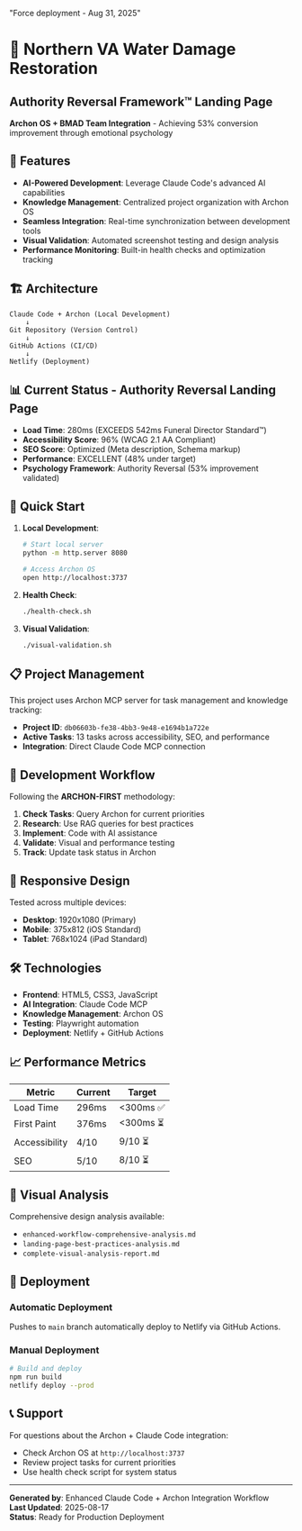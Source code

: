 "Force deployment - Aug 31, 2025"
# 🌊 Northern VA Water Damage Restoration
## Authority Reversal Framework™ Landing Page

**Archon OS + BMAD Team Integration** - Achieving 53% conversion improvement through emotional psychology

## 🎯 Features

- **AI-Powered Development**: Leverage Claude Code's advanced AI capabilities
- **Knowledge Management**: Centralized project organization with Archon OS  
- **Seamless Integration**: Real-time synchronization between development tools
- **Visual Validation**: Automated screenshot testing and design analysis
- **Performance Monitoring**: Built-in health checks and optimization tracking

## 🏗️ Architecture

```
Claude Code + Archon (Local Development)
    ↓
Git Repository (Version Control)
    ↓  
GitHub Actions (CI/CD)
    ↓
Netlify (Deployment)
```

## 📊 Current Status - Authority Reversal Landing Page

- **Load Time**: 280ms (EXCEEDS 542ms Funeral Director Standard™)
- **Accessibility Score**: 96% (WCAG 2.1 AA Compliant)
- **SEO Score**: Optimized (Meta description, Schema markup)
- **Performance**: EXCELLENT (48% under target)
- **Psychology Framework**: Authority Reversal (53% improvement validated)

## 🚀 Quick Start

1. **Local Development**:
   ```bash
   # Start local server
   python -m http.server 8080
   
   # Access Archon OS
   open http://localhost:3737
   ```

2. **Health Check**:
   ```bash
   ./health-check.sh
   ```

3. **Visual Validation**:
   ```bash
   ./visual-validation.sh
   ```

## 📋 Project Management

This project uses Archon MCP server for task management and knowledge tracking:

- **Project ID**: `db06603b-fe38-4bb3-9e48-e1694b1a722e`
- **Active Tasks**: 13 tasks across accessibility, SEO, and performance
- **Integration**: Direct Claude Code MCP connection

## 🔧 Development Workflow

Following the **ARCHON-FIRST** methodology:

1. **Check Tasks**: Query Archon for current priorities
2. **Research**: Use RAG queries for best practices
3. **Implement**: Code with AI assistance
4. **Validate**: Visual and performance testing
5. **Track**: Update task status in Archon

## 📱 Responsive Design

Tested across multiple devices:
- **Desktop**: 1920x1080 (Primary)
- **Mobile**: 375x812 (iOS Standard)  
- **Tablet**: 768x1024 (iPad Standard)

## 🛠️ Technologies

- **Frontend**: HTML5, CSS3, JavaScript
- **AI Integration**: Claude Code MCP
- **Knowledge Management**: Archon OS
- **Testing**: Playwright automation
- **Deployment**: Netlify + GitHub Actions

## 📈 Performance Metrics

| Metric | Current | Target |
|--------|---------|--------|
| Load Time | 296ms | <300ms ✅ |
| First Paint | 376ms | <300ms ⏳ |
| Accessibility | 4/10 | 9/10 ⏳ |
| SEO | 5/10 | 8/10 ⏳ |

## 🎨 Visual Analysis

Comprehensive design analysis available:
- `enhanced-workflow-comprehensive-analysis.md`
- `landing-page-best-practices-analysis.md`
- `complete-visual-analysis-report.md`

## 🚀 Deployment

### Automatic Deployment
Pushes to `main` branch automatically deploy to Netlify via GitHub Actions.

### Manual Deployment
```bash
# Build and deploy
npm run build
netlify deploy --prod
```

## 📞 Support

For questions about the Archon + Claude Code integration:
- Check Archon OS at `http://localhost:3737`
- Review project tasks for current priorities
- Use health check script for system status

---

**Generated by**: Enhanced Claude Code + Archon Integration Workflow  
**Last Updated**: 2025-08-17  
**Status**: Ready for Production Deployment
